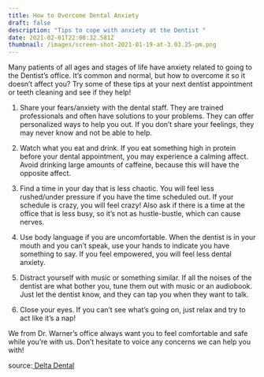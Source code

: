 ```yaml
---
title: How to Overcome Dental Anxiety
draft: false
description: "Tips to cope with anxiety at the Dentist "
date: 2021-02-01T22:00:32.581Z
thumbnail: /images/screen-shot-2021-01-19-at-3.03.25-pm.png
---
```

Many patients of all ages and stages of life have anxiety related to going to the Dentist’s office. It’s common and normal, but how to overcome it so it doesn’t affect you? Try some of these tips at your next dentist appointment or teeth cleaning and see if they help!

1. Share your fears/anxiety with the dental staff.  They are trained professionals and often have solutions to your problems. They can offer personalized ways to help you out.  If you don’t share your feelings, they may never know and not be able to help.


2. Watch what you eat and drink. If you eat something high in protein before your dental appointment, you may experience a calming affect. Avoid drinking large amounts of caffeine, because this will have the opposite affect. 


3. Find a time in your day that is less chaotic. You will feel less rushed/under pressure if you have the time scheduled out. If your schedule is crazy, you will feel crazy! Also ask if there is a time at the office that is less busy, so it’s not as hustle-bustle, which can cause nerves. 


4. Use body language if you are uncomfortable. When the dentist is in your mouth and you can’t speak, use your hands to indicate you have something to say. If you feel empowered, you will feel less dental anxiety. 


5. Distract yourself with music or something similar. If all the noises of the dentist are what bother you, tune them out with music or an audiobook. Just let the dentist know, and they can tap you when they want to talk. 


6. Close your eyes. If you can’t see what’s going on, just relax and try to act like it’s a nap!

We from Dr. Warner’s office always want you to feel comfortable and safe while you’re with us. Don’t hesitate to voice any concerns we can help you with! 

source:[ Delta Dental](https://www.deltadentalins.com/oral_health/anxiety_visit.html)